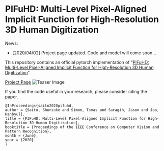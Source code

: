 # PIFuHD: Multi-Level Pixel-Aligned Implicit Function for High-Resolution 3D Human Digitization

News:
* \[2020/04/02\] Project page updated. Code and model will come soon...

This repository contains an official pytorch implementation of "[PIFuHD: Multi-Level Pixel-Aligned Implicit Function for High-Resolution 3D Human Digitization](https://shunsukesaito.github.io/PIFuHD)".

[Project Page](https://shunsukesaito.github.io/PIFuHD/)
![Teaser Image](https://shunsukesaito.github.io/PIFuHD/resources/images/teaser.png)

If you find the code useful in your research, please consider citing the paper.

```
@InProceedings{saito2020pifuhd,
author = {Saito, Shunsuke and Simon, Tomas and Saragih, Jason and Joo, Hanbyul},
title = {PIFuHD: Multi-Level Pixel-Aligned Implicit Function for High-Resolution 3D Human Digitization},
booktitle = {Proceedings of the IEEE Conference on Computer Vision and Pattern Recognition},
month = {June},
year = {2020}
}
```
